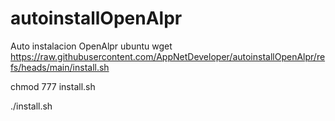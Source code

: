# autoinstallOpenAlpr
Auto instalacion OpenAlpr ubuntu
wget https://raw.githubusercontent.com/AppNetDeveloper/autoinstallOpenAlpr/refs/heads/main/install.sh 

chmod 777 install.sh

./install.sh
